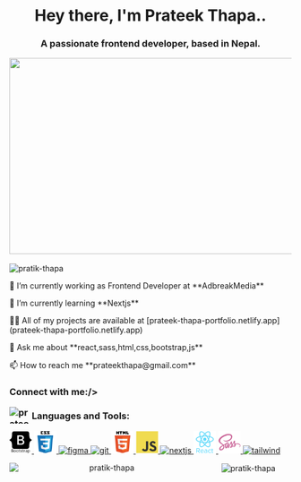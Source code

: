 <h1 align="center">Hey there, I'm Prateek Thapa..</h1>
<h3 align="center">A passionate frontend developer, based in Nepal.</h3>

<div align="center">
<img src="https://media2.giphy.com/media/QNFhOolVeCzPQ2Mx85/giphy.gif" height="350" width="600"
</div> 

<p align="left"> <img src="https://komarev.com/ghpvc/?username=pratik-thapa&label=Profile%20views&color=0e75b6&style=flat" alt="pratik-thapa" /> </p>

<p align="left"> 🔭 I’m currently working as Frontend Developer at **AdbreakMedia**</p>

<p align="left">🌱 I’m currently learning **Nextjs**</p>

<p align="left">👨‍💻 All of my projects are available at [prateek-thapa-portfolio.netlify.app](prateek-thapa-portfolio.netlify.app)</p>

<p align="left">💬 Ask me about **react,sass,html,css,bootstrap,js**</p>

<p align="left">📫 How to reach me **prateekthapa@gmail.com**</p>

<h3 align="left">Connect with me:/>
<p align="left">
<a href="https://linkedin.com/in/prateek-thapa-7bb40a21b" target="blank"><img align="left" src="https://raw.githubusercontent.com/rahuldkjain/github-profile-readme-generator/master/src/images/icons/Social/linked-in-alt.svg" alt="prateek-thapa-7bb40a21b" height="30" width="40" /></a>
</p>

<h3 align="left">Languages and Tools:</h3>
<p align="left"> <a href="https://getbootstrap.com" target="_blank" rel="noreferrer"> <img src="https://raw.githubusercontent.com/devicons/devicon/master/icons/bootstrap/bootstrap-plain-wordmark.svg" alt="bootstrap" width="40" height="40"/> </a> <a href="https://www.w3schools.com/css/" target="_blank" rel="noreferrer"> <img src="https://raw.githubusercontent.com/devicons/devicon/master/icons/css3/css3-original-wordmark.svg" alt="css3" width="40" height="40"/> </a> <a href="https://www.figma.com/" target="_blank" rel="noreferrer"> <img src="https://www.vectorlogo.zone/logos/figma/figma-icon.svg" alt="figma" width="40" height="40"/> </a> <a href="https://git-scm.com/" target="_blank" rel="noreferrer"> <img src="https://www.vectorlogo.zone/logos/git-scm/git-scm-icon.svg" alt="git" width="40" height="40"/> </a> <a href="https://www.w3.org/html/" target="_blank" rel="noreferrer"> <img src="https://raw.githubusercontent.com/devicons/devicon/master/icons/html5/html5-original-wordmark.svg" alt="html5" width="40" height="40"/> </a> <a href="https://developer.mozilla.org/en-US/docs/Web/JavaScript" target="_blank" rel="noreferrer"> <img src="https://raw.githubusercontent.com/devicons/devicon/master/icons/javascript/javascript-original.svg" alt="javascript" width="40" height="40"/> </a> <a href="https://nextjs.org/" target="_blank" rel="noreferrer"> <img src="https://cdn.worldvectorlogo.com/logos/nextjs-2.svg" alt="nextjs" width="40" height="40"/> </a> <a href="https://reactjs.org/" target="_blank" rel="noreferrer"> <img src="https://raw.githubusercontent.com/devicons/devicon/master/icons/react/react-original-wordmark.svg" alt="react" width="40" height="40"/> </a> <a href="https://sass-lang.com" target="_blank" rel="noreferrer"> <img src="https://raw.githubusercontent.com/devicons/devicon/master/icons/sass/sass-original.svg" alt="sass" width="40" height="40"/> </a> <a href="https://tailwindcss.com/" target="_blank" rel="noreferrer"> <img src="https://www.vectorlogo.zone/logos/tailwindcss/tailwindcss-icon.svg" alt="tailwind" width="40" height="40"/> </a> </p>

<p><img align="left"  width="350" height="200" src="https://github-readme-stats.vercel.app/api/top-langs?username=pratik-thapa&show_icons=true&locale=en&layout=compact" alt="pratik-thapa" /></p>
<p><img align="center" width="350" height="200"  src="https://github-readme-streak-stats.herokuapp.com/?user=pratik-thapa&" alt="pratik-thapa" /></p>


